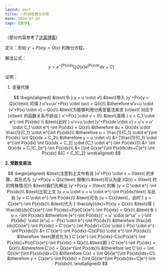 ```yaml
---
layout: post
title: 一阶线性微分方程
date: 2024-07-26
tags: [数学]
---
```


（部分内容参考了[这篇博客](https://www.cnblogs.com/lookof/archive/2009/01/06/1370065.html))

定义：形如 $y'+P(x)y = Q(x)$ 的微分方程。

解法公式：
$$
y = e^{-\int P(x)dx}[\int Q(x)e^{\int P(x)dx}dx+C]
$$

证明：

1. 变量代换

$$
\begin{aligned}
&\text{令 } y = u \cdot v\\
&\text{带入 }y'+P(x)y = Q(x)\text{ 可得 } u'v+uv'+P(x) \cdot (uv) = Q(x)\\
&\therefore u'v+u \cdot [v'+P(x) \cdot v] = Q(x)\\
&\text{为能够利用分离变量法来求 }u\text{ 对应于 }x\text{ 的函数关系不妨设 } v'+P(x) \cdot v = 0\\
&\text{易得 } v = C_1 \cdot e^{-\int P(x)dx} \\
&\text{此时 } u'v+u \cdot [v'+P(x)dx \cdot v] = u'v = u' \cdot C_1 \cdot e^{-\int P(x)dx} = Q(x)\\
&\therefore du = Q(x)dx \cdot \frac{1}{C_1} \cdot e^{\int P(x)dx}\\
&\therefore u = \frac{1}{C_1} \cdot e^{\int P(x)dx} \int Q(x)dx + C_2\\
&\therefore y = u \cdot v\\
&= [\frac{1}{C_1} \cdot e^{\int P(x)dx} \int Q(x)dx + C_2] \cdot [C_1 \cdot e^{-\int P(x)dx}]\\
&= \int Q(x)dx + C_1C_2e^{-\int P(x)dx}\\
&= [\int Q(x)e^{\int P(x)dx}dx+C]e^{-\int P(x)dx} &(C = C_1C_2)
\end{aligned}
$$



**2. 常数变易法**

$$
\begin{aligned}
&\text{注意到上文中有设 }v'+P(x) \cdot v = 0\text{ 的步骤，其形式与 }y'+P(x)y = Q(x)\text{ 很像}\\
&\text{可认为是 }Q(x) = 0\text{ 时的特殊情况}\\
&\text{我们先解出 }y'+P(x)y = 0\text{ 的解 }y = C \cdot e^{-\int P(x)dx}\\
&\text{比较上文 }y = u \cdot v = u \cdot e^{-\int P(x)dx}\text{ 与此处 }y = C \cdot e^{-\int P(x)dx}\\
&\text{可令 }u = C(x)\text{，此时 } y = C(x)e^{-\int P(x)dx}\\
&\text{代入 } \frac{dy}{dx}+P(x)y = Q(x)\\
&\text{得 } \frac{d}{dx}C(x)e^{-\int P(x)dx}+P(x)C(x)e^{-\int P(x)dx} = Q(x)\\
&\text{令 } u = -\int P(x)dx\\
&\therefore [e^{-\int P(x)dx}]' = u' \cdot (e^u)' = [-\int P(x)dx]' \cdot (e^u) = -P(x) \cdot e^{-\int P(x)dx}\\
&\therefore \frac{d}{dx}C(x)e^{-\int P(x)dx} = C'(x)e^{-\int P(x)dx}+C(x) \cdot [-P(x) \cdot e^{-\int P(x)dx}]\\
&= C'(x)e^{-\int P(x)dx}-C(x)P(x) \cdot e^{-\int P(x)dx}\\
&\therefore \text{原式化为 } C'(x)e^{-\int P(x)dx}-C(x)P(x)e^{-\int P(x)dx}+P(x)C(x)e^{-\int P(x)dx} = Q(x)\\
&\text{即 } C'(x)e^{-\int P(x)dx} = Q(x)\\
&\therefore C'(x) = Q(x)e^{\int P(x)dx}\\
&\therefore \int C'(x) = \int Q(x)e^{\int P(x)dx}dx+C\\
&\therefore C(x) = \int Q(x)e^{\int P(x)dx}dx+C\\
&\therefore y = C(x)e^{-\int P(x)dx} = [\int Q(x)e^{\int P(x)dx}dx+C]e^{-\int P(x)dx}\\
\end{aligned}
$$
